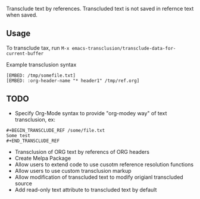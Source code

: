 
Transclude text by references. Transcluded text is not saved in refernce text when saved.


## Usage

To transclude tax, run `M-x emacs-transclusion/transclude-data-for-current-buffer`

Example transclusion syntax
~~~
[EMBED: /tmp/somefile.txt]
[EMBED: :org-header-name "* header1" /tmp/ref.org]
~~~


## TODO
- Specify Org-Mode syntax to provide "org-modey way" of text transclusion, ex:

~~~
#+BEGIN_TRANSCLUDE_REF /some/file.txt
Some test
#+END_TRANSCLUDE_REF
~~~

- Transclusion of ORG text by referencs of ORG headers
- Create Melpa Package
- Allow users to extend code to use cusotm reference resolution functions
- Allow users to use custom transclusion markup
- Allow modification of transcluded text to modify origianl transcluded source
- Add read-only text attribute to transcluded text by default


